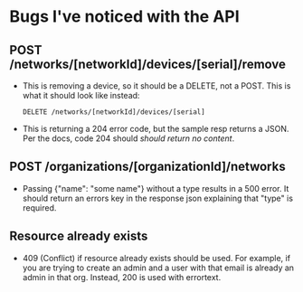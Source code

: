 # Bugs I've noticed with the API
## POST /networks/[networkId]/devices/[serial]/remove
* This is removing a device, so it should be a DELETE, not a POST. 
  This is what it should look like instead:
  
  `DELETE /networks/[networkId]/devices/[serial]`
  
* This is returning a 204 error code, but the sample resp returns a JSON. 
  Per the docs, code 204 should *should return no content*.

## POST /organizations/[organizationId]/networks
* Passing {"name": "some name"} without a type results in a 500 error. 
  It should return an errors key in the response json explaining that 
  "type" is required.

## Resource already exists
* 409 (Conflict) if resource already exists should be used. For example, 
  if you are trying to create an admin and a user with that email is already 
  an admin in that org. Instead, 200 is used with errortext.